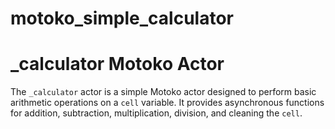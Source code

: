 # motoko_simple_calculator
# _calculator Motoko Actor

The `_calculator` actor is a simple Motoko actor designed to perform basic arithmetic operations on a `cell` variable. It provides asynchronous functions for addition, subtraction, multiplication, division, and cleaning the `cell`.

